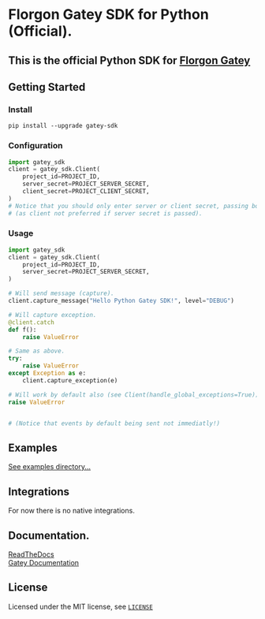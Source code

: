 # Florgon Gatey SDK for Python (Official).

## This is the official Python SDK for [Florgon Gatey](https://gatey.florgon.space)

## Getting Started

### Install

```
pip install --upgrade gatey-sdk
```

### Configuration

```python
import gatey_sdk
client = gatey_sdk.Client(
    project_id=PROJECT_ID,
    server_secret=PROJECT_SERVER_SECRET,
    client_secret=PROJECT_CLIENT_SECRET,
)
# Notice that you should only enter server or client secret, passing both have no effect as always server will be used.
# (as client not preferred if server secret is passed).
```

### Usage

```python
import gatey_sdk
client = gatey_sdk.Client(
    project_id=PROJECT_ID,
    server_secret=PROJECT_SERVER_SECRET,
)

# Will send message (capture).
client.capture_message("Hello Python Gatey SDK!", level="DEBUG")

# Will capture exception.
@client.catch
def f():
    raise ValueError

# Same as above.
try:
    raise ValueError
except Exception as e:
    client.capture_exception(e)

# Will work by default also (see Client(handle_global_exceptions=True))
raise ValueError


# (Notice that events by default being sent not immediatly!)
```

## Examples
[See examples directory...](/examples)

## Integrations

For now there is no native integrations.

## Documentation.

[ReadTheDocs](https://gatey-sdk-py.readthedocs.io/) \
[Gatey Documentation](https://florgon.space/dev/gatey)

## License

Licensed under the MIT license, see [`LICENSE`](LICENSE)
